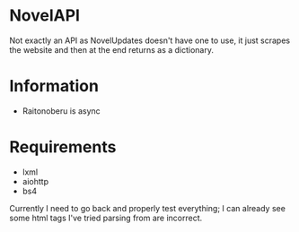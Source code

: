 # NovelAPI
Not exactly an API as NovelUpdates doesn't have one to use, it just scrapes the website and then at the end returns as a dictionary. 

# Information
* Raitonoberu is async

# Requirements
* lxml
* aiohttp
* bs4

Currently I need to go back and properly test everything; I can already see some html tags I've tried parsing from are incorrect.
